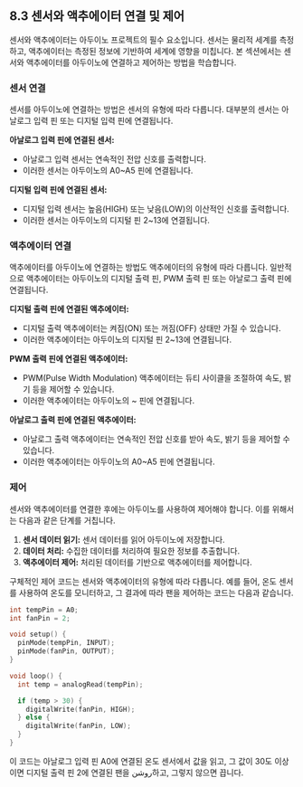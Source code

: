 ## **8.3 센서와 액추에이터 연결 및 제어**

센서와 액추에이터는 아두이노 프로젝트의 필수 요소입니다. 센서는 물리적 세계를 측정하고, 액추에이터는 측정된 정보에 기반하여 세계에 영향을 미칩니다. 본 섹션에서는 센서와 액추에이터를 아두이노에 연결하고 제어하는 방법을 학습합니다.

### 센서 연결

센서를 아두이노에 연결하는 방법은 센서의 유형에 따라 다릅니다. 대부분의 센서는 아날로그 입력 핀 또는 디지털 입력 핀에 연결됩니다.

**아날로그 입력 핀에 연결된 센서:**

* 아날로그 입력 센서는 연속적인 전압 신호를 출력합니다.
* 이러한 센서는 아두이노의 A0~A5 핀에 연결됩니다.

**디지털 입력 핀에 연결된 센서:**

* 디지털 입력 센서는 높음(HIGH) 또는 낮음(LOW)의 이산적인 신호를 출력합니다.
* 이러한 센서는 아두이노의 디지털 핀 2~13에 연결됩니다.

### 액추에이터 연결

액추에이터를 아두이노에 연결하는 방법도 액추에이터의 유형에 따라 다릅니다. 일반적으로 액추에이터는 아두이노의 디지털 출력 핀, PWM 출력 핀 또는 아날로그 출력 핀에 연결됩니다.

**디지털 출력 핀에 연결된 액추에이터:**

* 디지털 출력 액추에이터는 켜짐(ON) 또는 꺼짐(OFF) 상태만 가질 수 있습니다.
* 이러한 액추에이터는 아두이노의 디지털 핀 2~13에 연결됩니다.

**PWM 출력 핀에 연결된 액추에이터:**

* PWM(Pulse Width Modulation) 액추에이터는 듀티 사이클을 조절하여 속도, 밝기 등을 제어할 수 있습니다.
* 이러한 액추에이터는 아두이노의 ~ 핀에 연결됩니다.

**아날로그 출력 핀에 연결된 액추에이터:**

* 아날로그 출력 액추에이터는 연속적인 전압 신호를 받아 속도, 밝기 등을 제어할 수 있습니다.
* 이러한 액추에이터는 아두이노의 A0~A5 핀에 연결됩니다.

### 제어

센서와 액추에이터를 연결한 후에는 아두이노를 사용하여 제어해야 합니다. 이를 위해서는 다음과 같은 단계를 거칩니다.

1. **센서 데이터 읽기:** 센서 데이터를 읽어 아두이노에 저장합니다.
2. **데이터 처리:** 수집한 데이터를 처리하여 필요한 정보를 추출합니다.
3. **액추에이터 제어:** 처리된 데이터를 기반으로 액추에이터를 제어합니다.

구체적인 제어 코드는 센서와 액추에이터의 유형에 따라 다릅니다. 예를 들어, 온도 센서를 사용하여 온도를 모니터하고, 그 결과에 따라 팬을 제어하는 코드는 다음과 같습니다.

```c++
int tempPin = A0;
int fanPin = 2;

void setup() {
  pinMode(tempPin, INPUT);
  pinMode(fanPin, OUTPUT);
}

void loop() {
  int temp = analogRead(tempPin);

  if (temp > 30) {
    digitalWrite(fanPin, HIGH);
  } else {
    digitalWrite(fanPin, LOW);
  }
}
```

이 코드는 아날로그 입력 핀 A0에 연결된 온도 센서에서 값을 읽고, 그 값이 30도 이상이면 디지털 출력 핀 2에 연결된 팬을  روشن하고, 그렇지 않으면 끕니다.